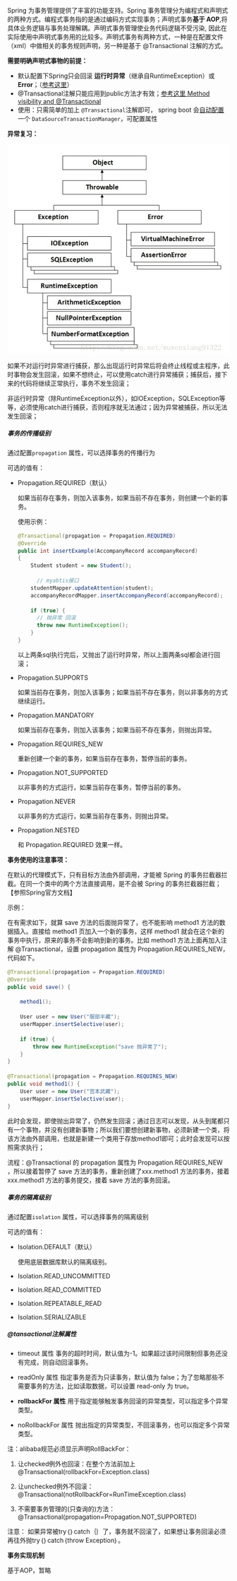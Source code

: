 

Spring 为事务管理提供了丰富的功能支持。Spring 事务管理分为编程式和声明式的两种方式。编程式事务指的是通过编码方式实现事务；声明式事务**基于 AOP**,将具体业务逻辑与事务处理解耦。声明式事务管理使业务代码逻辑不受污染, 因此在实际使用中声明式事务用的比较多。声明式事务有两种方式，一种是在配置文件（xml）中做相关的事务规则声明，另一种是基于 @Transactional 注解的方式。

**需要明确声明式事物的前提：**

- 默认配置下Spring只会回滚 **运行时异常**（继承自RuntimeException）或 **Error**；（[参考这里](https://docs.spring.io/spring/docs/4.3.13.RELEASE/spring-framework-reference/htmlsingle/#transaction-declarative-rolling-back)）
- @Transactional注解只能应用到public方法才有效；[参考这里 Method visibility and @Transactional](https://docs.spring.io/spring/docs/4.3.13.RELEASE/spring-framework-reference/htmlsingle/#transaction-declarative-annotations)
- 使用：只需简单的加上 `@Transactional`注解即可， spring boot 会[自动配置](https://docs.spring.io/spring-boot/docs/current/reference/htmlsingle/#using-boot-auto-configuration)一个 `DataSourceTransactionManager`，可配置属性

**异常复习：**

![image-20200705143919342](https://raw.githubusercontent.com/SensationG/images/master/note/image-20200705143919342.png)

如果不对运行时异常进行捕获，那么出现运行时异常后将会终止线程或主程序，此时事物会发生回滚，如果不想终止，可以使用catch进行异常捕获；捕获后，接下来的代码将继续正常执行，事务不发生回滚；

非运行时异常（除RuntimeException以外），如IOException，SQLException等等，必须使用catch进行捕获，否则程序就无法通过；因为异常被捕获，所以无法发生回滚；

##### 事务的传播级别

通过配置`propagation` 属性，可以选择事务的传播行为

可选的值有：

- Propagation.REQUIRED（默认）

  如果当前存在事务，则加入该事务，如果当前不存在事务，则创建一个新的事务。

  使用示例：

  ```java
  @Transactional(propagation = Propagation.REQUIRED)
  @Override
  public int insertExample(AccompanyRecord accompanyRecord)
  {
      Student student = new Student();
    
    	// myabtis接口
      studentMapper.updateAttention(student);
      accompanyRecordMapper.insertAccompanyRecord(accompanyRecord);
    
      if (true) {
        // 抛异常 回滚
        throw new RuntimeException();
      }
  }
  ```

  以上两条sql执行完后，又抛出了运行时异常，所以上面两条sql都会进行回滚；

- Propagation.SUPPORTS

  如果当前存在事务，则加入该事务；如果当前不存在事务，则以非事务的方式继续运行。

- Propagation.MANDATORY

  如果当前存在事务，则加入该事务；如果当前不存在事务，则抛出异常。

- Propagation.REQUIRES_NEW

  重新创建一个新的事务，如果当前存在事务，暂停当前的事务。

- Propagation.NOT_SUPPORTED

  以非事务的方式运行，如果当前存在事务，暂停当前的事务。

- Propagation.NEVER

  以非事务的方式运行，如果当前存在事务，则抛出异常。

- Propagation.NESTED

  和 Propagation.REQUIRED 效果一样。

**事务使用的注意事项：**

在默认的代理模式下，只有目标方法由外部调用，才能被 Spring 的事务拦截器拦截。在同一个类中的两个方法直接调用，是不会被 Spring 的事务拦截器拦截；【参照Spring官方文档】

示例：

在有需求如下，就算 save 方法的后面抛异常了，也不能影响 method1 方法的数据插入。直接给 method1 页加入一个新的事务，这样 method1 就会在这个新的事务中执行，原来的事务不会影响到新的事务。比如 method1 方法上面再加入注解 @Transactional，设置 propagation 属性为 Propagation.REQUIRES_NEW，代码如下。

```java
@Transactional(propagation = Propagation.REQUIRED)
@Override
public void save() {

    method1();

    User user = new User("服部半藏");
    userMapper.insertSelective(user);

    if (true) {
        throw new RuntimeException("save 抛异常了");
    }
}

@Transactional(propagation = Propagation.REQUIRES_NEW)
public void method1() {
    User user = new User("宫本武藏");
    userMapper.insertSelective(user);
}
```

此时会发现，即使抛出异常了，仍然发生回滚；通过日志可以发现，从头到尾都只有一个事物，并没有创建新事物；所以我们要想创建新事物，必须新建一个类，将该方法由外部调用，也就是新建一个类用于存放method1即可；此时会发现可以按照需求执行；

流程：@Transactional 的 propagation 属性为 Propagation.REQUIRES_NEW ，所以接着暂停了 save 方法的事务，重新创建了xxx.method1 方法的事务，接着 xxx.method1 方法的事务提交，接着 save 方法的事务回滚。



##### 事务的隔离级别

通过配置`isolation` 属性，可以选择事务的隔离级别

可选的值有：

- Isolation.DEFAULT（默认）

  使用底层数据库默认的隔离级别。

- Isolation.READ_UNCOMMITTED

- Isolation.READ_COMMITTED

- Isolation.REPEATABLE_READ

- Isolation.SERIALIZABLE

##### @tansactional注解属性

- timeout 属性
  事务的超时时间，默认值为-1。如果超过该时间限制但事务还没有完成，则自动回滚事务。

- readOnly 属性
  指定事务是否为只读事务，默认值为 false；为了忽略那些不需要事务的方法，比如读取数据，可以设置 read-only 为 true。

- **rollbackFor 属性**
  用于指定能够触发事务回滚的异常类型，可以指定多个异常类型。

- noRollbackFor 属性
  抛出指定的异常类型，不回滚事务，也可以指定多个异常类型。


注：alibaba规范必须显示声明RollBackFor：

1. 让checked例外也回滚：在整个方法前加上 @Transactional(rollbackFor=Exception.class)

2. 让unchecked例外不回滚： @Transactional(notRollbackFor=RunTimeException.class)

3. 不需要事务管理的(只查询的)方法：@Transactional(propagation=Propagation.NOT_SUPPORTED)

注意： 如果异常被try｛｝catch｛｝了，事务就不回滚了，如果想让事务回滚必须再往外抛try｛｝catch｛throw Exception｝。

**事务实现机制**

基于AOP，暂略
